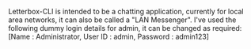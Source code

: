Letterbox-CLI is intended to be a chatting application, currently for local area networks, it can also be called a "LAN Messenger".
I've used the following dummy login details for admin, it can be changed as required:
[Name : Administrator,
User ID : admin,
Password : admin123]